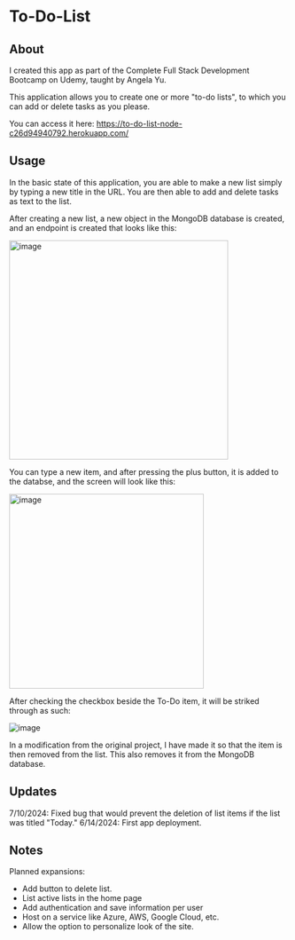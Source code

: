 # To-Do-List

## About
I created this app as part of the Complete Full Stack Development Bootcamp on Udemy, taught by Angela Yu.

This application allows you to create one or more "to-do lists", to which you can add or delete tasks as you please.

You can access it here: https://to-do-list-node-c26d94940792.herokuapp.com/

## Usage
In the basic state of this application, you are able to make a new list simply by typing a new title in the URL. You are then able to add and delete tasks as text to the list.

After creating a new list, a new object in the MongoDB database is created, and an endpoint is created that looks like this:

<img width="395" alt="image" src="https://github.com/maguirr4-uo/To-Do-List/assets/72330081/002be6af-8138-4b5f-ba96-f5a42485ba1e">

You can type a new item, and after pressing the plus button, it is added to the databse, and the screen will look like this:

<img width="351" alt="image" src="https://github.com/maguirr4-uo/To-Do-List/assets/72330081/834d6a8a-d853-4e25-8f8b-2288ad98a955">

After checking the checkbox beside the To-Do item, it will be striked through as such:

![image](https://github.com/maguirr4-uo/To-Do-List/assets/72330081/3f96a9c4-55dd-424f-a7e0-3e57007ed241)

In a modification from the original project, I have made it so that the item is then removed from the list. This also removes it from the MongoDB database.

## Updates
7/10/2024: Fixed bug that would prevent the deletion of list items if the list was titled "Today."
6/14/2024: First app deployment.

## Notes
Planned expansions:
- Add button to delete list.
- List active lists in the home page
- Add authentication and save information per user
- Host on a service like Azure, AWS, Google Cloud, etc.
- Allow the option to personalize look of the site.
